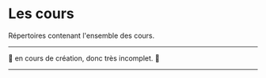 # Les cours

Répertoires contenant l'ensemble des cours.

___
&#128679; en cours de création, donc très incomplet. &#128679;
___